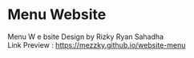 # Menu Website
Menu W e bsite Design by Rizky Ryan Sahadha <br>
Link Preview : https://mezzky.github.io/website-menu
